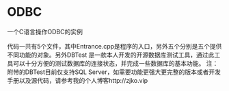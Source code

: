 # ODBC
一个C语言操作ODBC的实例

代码一共有5个文件，其中Entrance.cpp是程序的入口，另外五个分别是五个提供不同功能的对象。另外DBTest 是一款本人开发的开源数据库测试工具，通过此工具可以十分方便的测试数据库的连接状态，并完成一些数据库的基本功能。
注：附带的DBTest目前仅支持SQL Server，如需要功能更强大更完整的版本或者开发手册以及源代码，请参考我的个人博客http://zjko.vip
